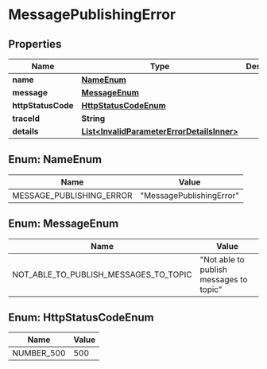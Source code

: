# MessagePublishingError

## Properties

| Name               | Type                                                                                      | Description | Notes      |
| ------------------ | ----------------------------------------------------------------------------------------- | ----------- | ---------- |
| **name**           | [**NameEnum**](#NameEnum)                                                                 |             |            |
| **message**        | [**MessageEnum**](#MessageEnum)                                                           |             |            |
| **httpStatusCode** | [**HttpStatusCodeEnum**](#HttpStatusCodeEnum)                                             |             |            |
| **traceId**        | **String**                                                                                |             |            |
| **details**        | [**List&lt;InvalidParameterErrorDetailsInner&gt;**](InvalidParameterErrorDetailsInner.md) |             | [optional] |

## Enum: NameEnum

| Name                     | Value                              |
| ------------------------ | ---------------------------------- |
| MESSAGE_PUBLISHING_ERROR | &quot;MessagePublishingError&quot; |

## Enum: MessageEnum

| Name                                  | Value                                             |
| ------------------------------------- | ------------------------------------------------- |
| NOT_ABLE_TO_PUBLISH_MESSAGES_TO_TOPIC | &quot;Not able to publish messages to topic&quot; |

## Enum: HttpStatusCodeEnum

| Name       | Value |
| ---------- | ----- |
| NUMBER_500 | 500   |
